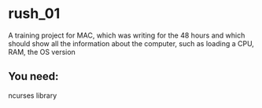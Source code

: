 # rush_01

A training project for MAC, which was writing for the 48 hours and
which should show all the information about the computer,
such as loading a CPU, RAM, the OS version

## You need:
ncurses library
